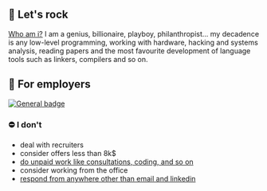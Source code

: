 ## 🎸 Let's rock 
[Who am i?](https://www.youtube.com/watch?v=jtXX3aAPPwg) I am a genius, billionaire, playboy, philanthropist... my decadence is any low-level programming, working with hardware, hacking and systems analysis, reading papers and the most favourite development of language tools such as linkers, compilers and so on.  

## 💼 For employers
[![General badge](https://img.shields.io/badge/LinkedIn-0077B5?style=for-the-badge&logo=linkedin&logoColor=white)](https://www.linkedin.com/in/dmitry-opokin/)

### ⛔ I don't
  - deal with recruiters 
  - consider offers less than 8k$
  - [do unpaid work like consultations, coding, and so on](https://www.youtube.com/watch?v=FFrag8ll85w)
  - consider working from the office
  - [respond from anywhere other than email and linkedin](https://youtu.be/L3oOldViIgY?t=258)
